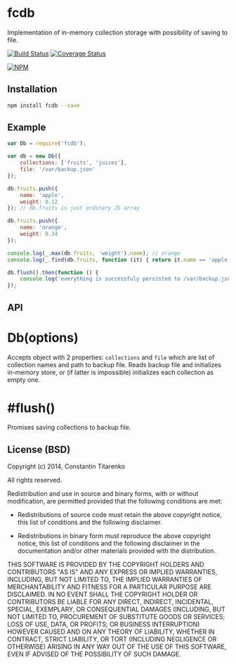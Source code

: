 fcdb
====

Implementation of in-memory collection storage with possibility of saving to file.

[![Build Status](https://secure.travis-ci.org/titarenko/fcdb.png?branch=master)](https://travis-ci.org/titarenko/fcdb) [![Coverage Status](https://coveralls.io/repos/titarenko/fcdb/badge.png?branch=master)](https://coveralls.io/r/titarenko/fcdb?branch=master)

[![NPM](https://nodei.co/npm/fcdb.png?downloads=true&stars=true)](https://nodei.co/npm/fcdb/)

Installation
------------

```bash
npm install fcdb --save
```

Example
-------

```js
var Db = require('fcdb');

var db = new Db({
	collections: ['fruits', 'juices'],
	file: '/var/backup.json'
});

db.fruits.push({
	name: 'apple',
	weight: 0.12
}); // db.fruits is just ordinary JS array

db.fruits.push({
	name: 'orange',
	weight: 0.34
});

console.log(_.max(db.fruits, 'weight').name); // orange
console.log(_.find(db.fruits, function (it) { return it.name == 'apple'; }).weight); // 0.12

db.flush().then(function () {
	console.log('everything is successfuly persisted to /var/backup.json');
});
```

API
---

# Db(options)

Accepts object with 2 properties: `collections` and `file` which are list of collection names and path to backup file.
Reads backup file and initializes in-memory store, or (if latter is impossible) initializes each collection as empty one.

# #flush()

Promises saving collections to backup file.

License (BSD)
-------------

Copyright (c) 2014, Constantin Titarenko

All rights reserved.

Redistribution and use in source and binary forms, with or without modification, are permitted provided that the following conditions are met:

* Redistributions of source code must retain the above copyright notice, this list of conditions and the following disclaimer.

* Redistributions in binary form must reproduce the above copyright notice, this list of conditions and the following disclaimer in the documentation and/or other materials provided with the distribution.

THIS SOFTWARE IS PROVIDED BY THE COPYRIGHT HOLDERS AND CONTRIBUTORS "AS IS" AND ANY EXPRESS OR IMPLIED WARRANTIES, INCLUDING, BUT NOT LIMITED TO, THE IMPLIED WARRANTIES OF MERCHANTABILITY AND FITNESS FOR A PARTICULAR PURPOSE ARE DISCLAIMED. IN NO EVENT SHALL THE COPYRIGHT HOLDER OR CONTRIBUTORS BE LIABLE FOR ANY DIRECT, INDIRECT, INCIDENTAL, SPECIAL, EXEMPLARY, OR CONSEQUENTIAL DAMAGES (INCLUDING, BUT NOT LIMITED TO, PROCUREMENT OF SUBSTITUTE GOODS OR SERVICES; LOSS OF USE, DATA, OR PROFITS; OR BUSINESS INTERRUPTION) HOWEVER CAUSED AND ON ANY THEORY OF LIABILITY, WHETHER IN CONTRACT, STRICT LIABILITY, OR TORT (INCLUDING NEGLIGENCE OR OTHERWISE) ARISING IN ANY WAY OUT OF THE USE OF THIS SOFTWARE, EVEN IF ADVISED OF THE POSSIBILITY OF SUCH DAMAGE.
